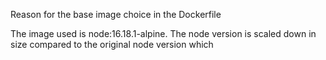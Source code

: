 Reason for the base image choice in the Dockerfile 

The image used is node:16.18.1-alpine. The node version is scaled down in size compared to the original node version which 